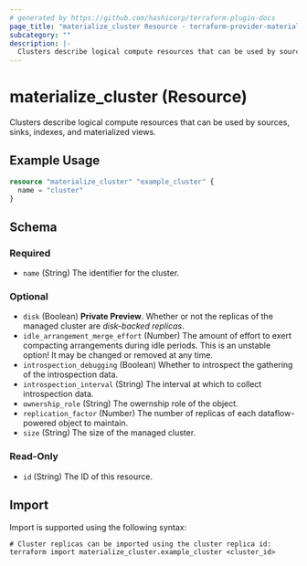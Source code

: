 ```yaml
---
# generated by https://github.com/hashicorp/terraform-plugin-docs
page_title: "materialize_cluster Resource - terraform-provider-materialize"
subcategory: ""
description: |-
  Clusters describe logical compute resources that can be used by sources, sinks, indexes, and materialized views.
---
```


# materialize_cluster (Resource)

Clusters describe logical compute resources that can be used by sources, sinks, indexes, and materialized views.

## Example Usage

```terraform
resource "materialize_cluster" "example_cluster" {
  name = "cluster"
}
```

<!-- schema generated by tfplugindocs -->
## Schema

### Required

- `name` (String) The identifier for the cluster.

### Optional

- `disk` (Boolean) **Private Preview**. Whether or not the replicas of the managed cluster are _disk-backed replicas_.
- `idle_arrangement_merge_effort` (Number) The amount of effort to exert compacting arrangements during idle periods. This is an unstable option! It may be changed or removed at any time.
- `introspection_debugging` (Boolean) Whether to introspect the gathering of the introspection data.
- `introspection_interval` (String) The interval at which to collect introspection data.
- `ownership_role` (String) The owernship role of the object.
- `replication_factor` (Number) The number of replicas of each dataflow-powered object to maintain.
- `size` (String) The size of the managed cluster.

### Read-Only

- `id` (String) The ID of this resource.

## Import

Import is supported using the following syntax:

```shell
# Cluster replicas can be imported using the cluster replica id:
terraform import materialize_cluster.example_cluster <cluster_id>
```

